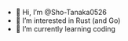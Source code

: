 - 👋 Hi, I’m @Sho-Tanaka0526
- 👀 I’m interested in Rust (and Go)
- 🌱 I’m currently learning coding

<!---
Sho-Tanaka0526/Sho-Tanaka0526 is a ✨ special ✨ repository because its `README.md` (this file) appears on your GitHub profile.
You can click the Preview link to take a look at your changes.
--->

